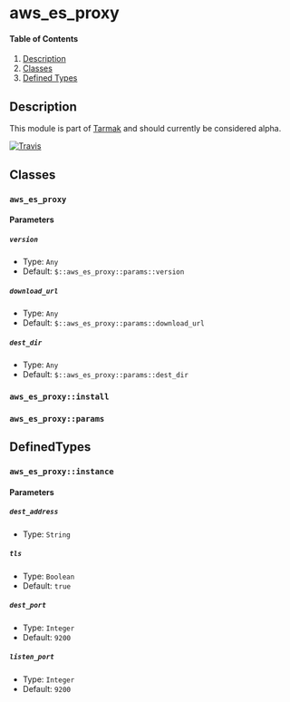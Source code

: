 # aws_es_proxy

#### Table of Contents

1. [Description](#description)
2. [Classes](#classes)
3. [Defined Types](#defined-types)
## Description
This module is part of [Tarmak](http://docs.tarmak.io) and should currently be considered alpha.

[![Travis](https://img.shields.io/travis/jetstack/puppet-module-kubernetes.svg)](https://travis-ci.org/jetstack/puppet-module-kubernetes/)

## Classes

### `aws_es_proxy`



#### Parameters

##### `version`

* Type: `Any`
* Default: `$::aws_es_proxy::params::version`

##### `download_url`

* Type: `Any`
* Default: `$::aws_es_proxy::params::download_url`

##### `dest_dir`

* Type: `Any`
* Default: `$::aws_es_proxy::params::dest_dir`


### `aws_es_proxy::install`




### `aws_es_proxy::params`



## DefinedTypes

### `aws_es_proxy::instance`



#### Parameters

##### `dest_address`

* Type: `String`

##### `tls`

* Type: `Boolean`
* Default: `true`

##### `dest_port`

* Type: `Integer`
* Default: `9200`

##### `listen_port`

* Type: `Integer`
* Default: `9200`
